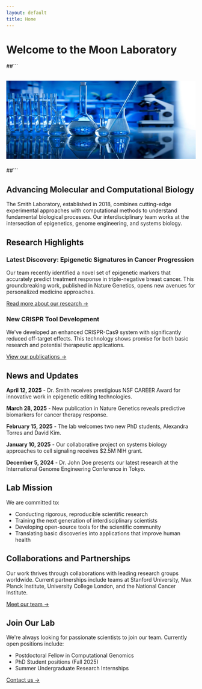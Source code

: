 ```yaml
---
layout: default
title: Home
---
```


# Welcome to the Moon Laboratory
##```
## ![Lab Banner](assets/images/lab-banner.jpg)
##```

## Advancing Molecular and Computational Biology

The Smith Laboratory, established in 2018, combines cutting-edge experimental approaches with computational methods to understand fundamental biological processes. Our interdisciplinary team works at the intersection of epigenetics, genome engineering, and systems biology.

## Research Highlights

### Latest Discovery: Epigenetic Signatures in Cancer Progression

Our team recently identified a novel set of epigenetic markers that accurately predict treatment response in triple-negative breast cancer. This groundbreaking work, published in Nature Genetics, opens new avenues for personalized medicine approaches.

[Read more about our research →](research.html)

### New CRISPR Tool Development

We've developed an enhanced CRISPR-Cas9 system with significantly reduced off-target effects. This technology shows promise for both basic research and potential therapeutic applications.

[View our publications →](publications.html)

## News and Updates

**April 12, 2025** - Dr. Smith receives prestigious NSF CAREER Award for innovative work in epigenetic editing technologies.

**March 28, 2025** - New publication in Nature Genetics reveals predictive biomarkers for cancer therapy response.

**February 15, 2025** - The lab welcomes two new PhD students, Alexandra Torres and David Kim.

**January 10, 2025** - Our collaborative project on systems biology approaches to cell signaling receives $2.5M NIH grant.

**December 5, 2024** - Dr. John Doe presents our latest research at the International Genome Engineering Conference in Tokyo.

## Lab Mission

We are committed to:
- Conducting rigorous, reproducible scientific research
- Training the next generation of interdisciplinary scientists
- Developing open-source tools for the scientific community
- Translating basic discoveries into applications that improve human health

## Collaborations and Partnerships

Our work thrives through collaborations with leading research groups worldwide. Current partnerships include teams at Stanford University, Max Planck Institute, University College London, and the National Cancer Institute.

[Meet our team →](team.html)

## Join Our Lab

We're always looking for passionate scientists to join our team. Currently open positions include:
- Postdoctoral Fellow in Computational Genomics
- PhD Student positions (Fall 2025)
- Summer Undergraduate Research Internships

[Contact us →](contact.html)

